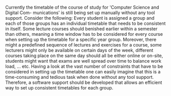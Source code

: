 Currently the timetable of the course of study for 'Computer Science and Digital Com-
munications' is still being set up manually without any tool support.
Consider the following:
Every student is assigned a group and each of those groups has an individual timetable
that needs to be consistent in itself. Some lecture courses should benished earlier
within a semester than others, meaning a time window has to be considered for every
course when setting up the timetable for a specific year group.
Moreover, there might a predefined sequence of lectures and exercises for a course, some
lecturers might only be available on certain days of the week, different courses taking
place on the same day should all be either online or on-site, students might want that
exams are well spread over time to balance work load, ... etc.
Having a look at the vast number of constraints that have to be considered in setting
up the timetable one can easily imagine that this is a time-consuming and tedious task
when done without any tool support. Therefore, a software support should be developed
that allows an efficient way to set up consistent timetables for each group.
